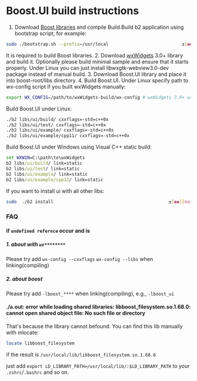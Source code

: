 Boost.UI build instructions
===========================
1. Download [Boost libraries](http://www.boost.org/) and
compile Build.Build b2 application using bootstrap script, for example:

```sh
sudo ./bootstrap.sh --prefix=/usr/local                            ±[●●][master]
```

It is required to build Boost libraries.
2. Download [wxWidgets](http://www.wxwidgets.org/) 3.0+ library and build it.
Optionally please build minimal sample and ensure that it starts properly.
Under Linux you can just install libwxgtk-webview3.0-dev package instead of manual build.
3. Download Boost.UI library and place it into boost-root/libs directory.
4. Build Boost.UI. Under Linux specify path to wx-config script if you built wxWidgets manually:
 ```sh
 export WX_CONFIG=/path/to/wxWidgets-build/wx-config # wxWidgets 3.0+ wx-config script path
 ```
 Build Boost.UI under Linux:
 ```sh
 ./b2 libs/ui/build/ cxxflags=-std=c++0x
 ./b2 libs/ui/test/ cxxflags=-std=c++0x
 ./b2 libs/ui/example/ cxxflags=-std=c++0x
 ./b2 libs/ui/example/cpp11/ cxxflags=-std=c++0x
 ```
 Build Boost.UI under Windows using Visual C++ static build:
 ```bat
 set WXWIN=C:\path\to\wxWidgets
 b2 libs/ui/build/ link=static
 b2 libs/ui/test/ link=static
 b2 libs/ui/example/ link=static
 b2 libs/ui/example/cpp11/ link=static
 ```

If you want to install ui with all other libs:

``` sh
sudo  ./b2 install                                            ±[●●][master]
```

### FAQ

#### if `undefined refernce` occur and is 

##### 1. about with `wx********`

Please try add `wx-config --cxxflags` `wx-config --libs` when linking(compiling)

##### 2. about boost


Please try add `-lboost_****` when linking(compiling), e.g., `-lboost_ui`

#### ./a.out: error while loading shared libraries: libboost_filesystem.so.1.68.0: cannot open shared object file: No such file or directory

That's because the library cannot befound. You can find this lib manually with mlocate:

``` sh
locate libboost_filesystem
```

if the result is `/usr/local/lib/libboost_filesystem.so.1.68.0`

just add `export LD_LIBRARY_PATH=/usr/local/lib/:$LD_LIBRARY_PATH` to your `.zshrc`/`.bashrc` and so on.
